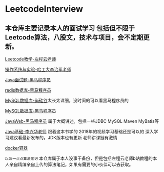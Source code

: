 # LeetcodeInterview
## 本仓库主要记录本人的面试学习 包括但不限于Leetcode算法，八股文，技术与项目，会不定期更新。
[Leetcode教学-左程云老师](https://www.bilibili.com/video/BV13g41157hK?p=5&spm_id_from=pageDriver&vd_source=9a56026b171351d7cf5ff22b462aa39e)  

[操作系统与实验-哈工大李治军老师](https://www.bilibili.com/video/BV1d4411v7u7?spm_id_from=333.337.search-card.all.click)  

[Java面试题-黑马程序员](https://www.bilibili.com/video/BV15b4y117RJ?spm_id_from=333.337.search-card.all.click)  

[redis数据库-黑马程序员](https://www.bilibili.com/video/BV1cr4y1671t?spm_id_from=333.337.search-card.all.click)  

[MySQL数据库-尚硅谷](https://www.bilibili.com/video/BV1iq4y1u7vj?spm_id_from=333.337.search-card.all.click&vd_source=9a56026b171351d7cf5ff22b462aa39e)太长太详细，没时间的可以看黑马程序员的  

[MySQL数据库-黑马程序员](https://www.bilibili.com/video/BV1Kr4y1i7ru?spm_id_from=333.337.search-card.all.click&vd_source=9a56026b171351d7cf5ff22b462aa39e)  

[JavaWeb-黑马程序员](https://www.bilibili.com/video/BV1Qf4y1T7Hx?spm_id_from=333.337.search-card.all.click&vd_source=9a56026b171351d7cf5ff22b462aa39e) 属于大概讲述，包括一些JDBC MySQL Maven MyBatis等  

[Java基础-李兴华老师](https://www.bilibili.com/video/BV1zJ411T7cN?p=32&vd_source=9a56026b171351d7cf5ff22b462aa39e) 跟着这本书学的 2018年的视频学习基础还是可以的 深入学习建议看最新发布的，JDK版本也有更新 老师讲课挺有激情  

[docker容器](https://www.bilibili.com/video/BV1CJ411T7BK?spm_id_from=333.337.search-card.all.click&vd_source=9a56026b171351d7cf5ff22b462aa39e)  


`以及一点点算法笔记`
本仓库属于本人没事干备份，但是包括左程云老师b站教程的本人亲自精编亲自上传的算法笔记，如果有需要的小伙伴可以去获取。
